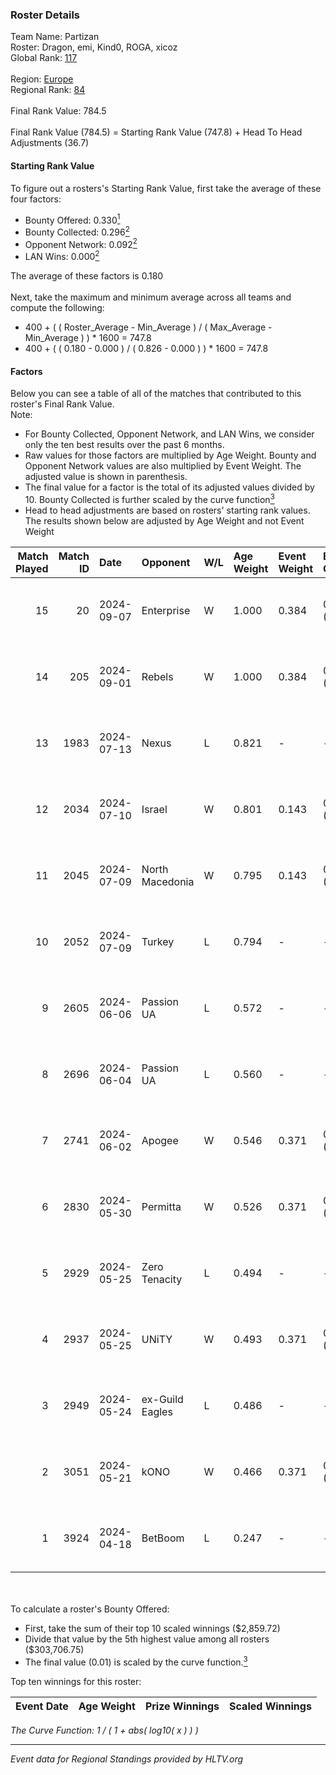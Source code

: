 ### Roster Details<br />
Team Name: Partizan<br />
Roster: Dragon, emi, Kind0, ROGA, xicoz<br />
Global Rank: [117](../../standings_global_2024_09_08.md)<br />
<br />
Region: [Europe]( ../../standings_europe_2024_09_08.md)<br />
Regional Rank: [84]( ../../standings_europe_2024_09_08.md)<br />
<br />
Final Rank Value:  784.5<br />
<br />
Final Rank Value (784.5) = Starting Rank Value (747.8) + Head To Head Adjustments (36.7)<br />

#### Starting Rank Value<br />
To figure out a rosters's Starting Rank Value, first take the average of these four factors:<br />
- Bounty Offered: 0.330[<sup>1</sup>](#table2)
- Bounty Collected: 0.296[<sup>2</sup>](#table1)
- Opponent Network: 0.092[<sup>2</sup>](#table1)
- LAN Wins: 0.000[<sup>2</sup>](#table1)

The average of these factors is 0.180<br />
<br />
Next, take the maximum and minimum average across all teams and compute the following:<br />
- 400 + ( ( Roster_Average - Min_Average ) / ( Max_Average - Min_Average ) ) * 1600 = 747.8
- 400 + ( ( 0.180 - 0.000 ) / ( 0.826 - 0.000 ) ) * 1600 = 747.8


#### Factors<br />
Below you can see a table of all of the matches that contributed to this roster's Final Rank Value.<br />
Note:<br />

- For Bounty Collected, Opponent Network, and LAN Wins, we consider only the ten best results over the past 6 months.
- Raw values for those factors are multiplied by Age Weight. Bounty and Opponent Network values are also multiplied by Event Weight. The adjusted value is shown in parenthesis.
- The final value for a factor is the total of its adjusted values divided by 10. Bounty Collected is further scaled by the curve function[<sup>3</sup>](#curveFunction)
- Head to head adjustments are based on rosters' starting rank values. The results shown below are adjusted by Age Weight and not Event Weight
<span id="table1"></span><br />


| Match Played | Match ID | Date       | Opponent        | W/L | Age Weight | Event Weight | Bounty Collected | Opponent Network | LAN Wins  | H2H Adj. | Roster                              |
| -: | -: | :- | :- | :- | :- | :- | :- | :- | :- | -: | :- |
|           15 |       20 | 2024-09-07 | Enterprise      | W   | 1.000      | 0.384        | 0.039 (0.015)    | 0.697 (0.268)    | 0 (0.000) |    17.36 | Dragon, emi, Kind0, ROGA, xicoz     |
|           14 |      205 | 2024-09-01 | Rebels          | W   | 1.000      | 0.384        | 0.028 (0.011)    | 0.656 (0.252)    | 0 (0.000) |    24.00 | c0llins, Dragon, emi, Kind0, ROGA   |
|           13 |     1983 | 2024-07-13 | Nexus           | L   | 0.821      | -            | -                | -                | -         |   -13.86 | c0llins, choiv7, Dragon, emi, Kind0 |
|           12 |     2034 | 2024-07-10 | Israel          | W   | 0.801      | 0.143        | 0.000 (0.000)    | 0.030 (0.003)    | 0 (0.000) |     3.02 | c0llins, Dragon, emi, Kind0, VLDN   |
|           11 |     2045 | 2024-07-09 | North Macedonia | W   | 0.795      | 0.143        | 0.000 (0.000)    | 0.000 (0.000)    | 0 (0.000) |     3.04 | c0llins, choiv7, Dragon, emi, Kind0 |
|           10 |     2052 | 2024-07-09 | Turkey          | L   | 0.794      | -            | -                | -                | -         |   -19.86 | c0llins, choiv7, Dragon, emi, Kind0 |
|            9 |     2605 | 2024-06-06 | Passion UA      | L   | 0.572      | -            | -                | -                | -         |    -3.37 | aidKiT, c0llins, Dragon, emi, xicoz |
|            8 |     2696 | 2024-06-04 | Passion UA      | L   | 0.560      | -            | -                | -                | -         |    -3.24 | aidKiT, c0llins, Dragon, emi, xicoz |
|            7 |     2741 | 2024-06-02 | Apogee          | W   | 0.546      | 0.371        | 0.006 (0.001)    | 0.198 (0.040)    | 0 (0.000) |     8.62 | aidKiT, c0llins, Dragon, emi, xicoz |
|            6 |     2830 | 2024-05-30 | Permitta        | W   | 0.526      | 0.371        | 0.032 (0.006)    | 0.968 (0.189)    | 0 (0.000) |    11.67 | aidKiT, c0llins, Dragon, emi, xicoz |
|            5 |     2929 | 2024-05-25 | Zero Tenacity   | L   | 0.494      | -            | -                | -                | -         |    -2.31 | aidKiT, c0llins, Dragon, emi, xicoz |
|            4 |     2937 | 2024-05-25 | UNiTY           | W   | 0.493      | 0.371        | 0.026 (0.005)    | 0.394 (0.072)    | 0 (0.000) |    10.66 | aidKiT, c0llins, Dragon, emi, xicoz |
|            3 |     2949 | 2024-05-24 | ex-Guild Eagles | L   | 0.486      | -            | -                | -                | -         |    -7.84 | aidKiT, c0llins, Dragon, emi, xicoz |
|            2 |     3051 | 2024-05-21 | kONO            | W   | 0.466      | 0.371        | 0.025 (0.004)    | 0.532 (0.092)    | 0 (0.000) |     9.31 | aidKiT, c0llins, Dragon, emi, xicoz |
|            1 |     3924 | 2024-04-18 | BetBoom         | L   | 0.247      | -            | -                | -                | -         |    -0.49 | aidKiT, c0llins, Dragon, emi, xicoz |

<br />
<span id="table2"></span><br />
To calculate a roster's Bounty Offered:<br />

- First, take the sum of their top 10 scaled winnings ($2,859.72)
- Divide that value by the 5th highest value among all rosters ($303,706.75)
- The final value (0.01) is scaled by the curve function.[<sup>3</sup>](#curveFunction)

Top ten winnings for this roster:<br />

| Event Date | Age Weight | Prize Winnings | Scaled Winnings |
| :- | -: | :- | :- |


<span id="curveFunction"></span>_The Curve Function: 1 / ( 1 + abs( log10( x ) ) )_<br />

---
_Event data for Regional Standings provided by HLTV.org_<br />
